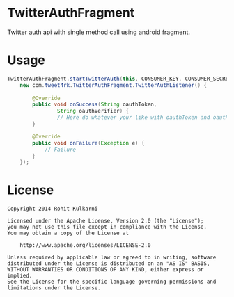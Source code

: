 TwitterAuthFragment
===================

Twitter auth api with single method call using android fragment.


Usage 
===================

``` java
TwitterAuthFragment.startTwitterAuth(this, CONSUMER_KEY, CONSUMER_SECRET, CALLBACK_URL,
	new com.tweet4rk.TwitterAuthFragment.TwitterAuthListener() {
	
		@Override
		public void onSuccess(String oauthToken,
				String oauthVerifier) {
				// Here do whatever your like with oauthToken and oauthVerifier
		}

		@Override
		public void onFailure(Exception e) {
		    // Failure 
		}
	});
```

License
===================

    Copyright 2014 Rohit Kulkarni
    
    Licensed under the Apache License, Version 2.0 (the "License");
    you may not use this file except in compliance with the License.
    You may obtain a copy of the License at
    
        http://www.apache.org/licenses/LICENSE-2.0
     
    Unless required by applicable law or agreed to in writing, software
    distributed under the License is distributed on an "AS IS" BASIS,
    WITHOUT WARRANTIES OR CONDITIONS OF ANY KIND, either express or implied.
    See the License for the specific language governing permissions and
    limitations under the License.
